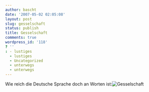 ```yaml
---
author: bascht
date: '2007-05-02 02:05:08'
layout: post
slug: gesselschaft
status: publish
title: Gesselschaft
comments: true
wordpress_id: '118'
? ''
: - lustiges
  - lustiges
  - Uncategorized
  - unterwegs
  - unterwegs
---
```


Wie reich die Deutsche Sprache doch an Worten
ist:![Gesselschaft](http://www.bascht.com/uploads/2007/05/gesselschaft.jpg)


